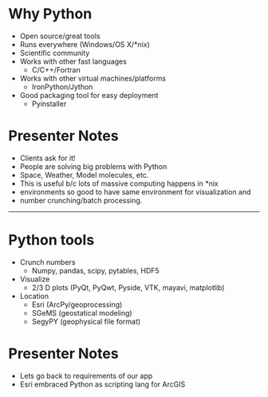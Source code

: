 # Why Python

- Open source/great tools
- Runs everywhere (Windows/OS X/*nix)
- Scientific community
- Works with other fast languages
    - C/C++/Fortran
- Works with other virtual machines/platforms
    - IronPython/Jython
- Good packaging tool for easy deployment
    - Pyinstaller

# Presenter Notes

- Clients ask for it!
- People are solving big problems with Python
- Space, Weather, Model molecules, etc.
- This is useful b/c lots of massive computing happens in *nix
- environments so good to have same environment for visualization and
- number crunching/batch processing.

--------------------------------------------------

# Python tools

- Crunch numbers
    - Numpy, pandas, scipy, pytables, HDF5
- Visualize
    - 2/3 D plots (PyQt, PyQwt, Pyside, VTK, mayavi, matplotlib)
- Location
    - Esri (ArcPy/geoprocessing)
    - SGeMS (geostatical modeling)
    - SegyPY (geophysical file format)

# Presenter Notes

- Lets go back to requirements of our app
- Esri embraced Python as scripting lang for ArcGIS

